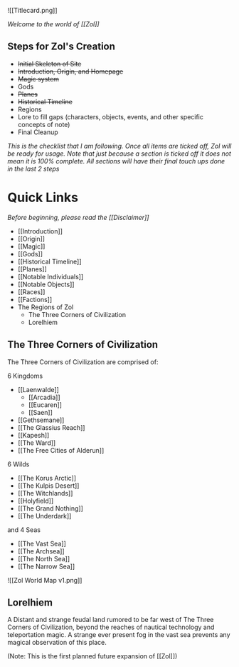 ![[Titlecard.png]]

*Welcome to the world of [[Zol]]*

## Steps for Zol's Creation
- ~~Initial Skeleton of Site~~
- ~~Introduction, Origin, and Homepage~~
- ~~Magic system~~
- Gods
- ~~Planes~~
- ~~Historical Timeline~~
- Regions 
- Lore to fill gaps (characters, objects, events, and other specific concepts of note)
- Final Cleanup

*This is the checklist that I am following. Once all items are ticked off, Zol will be ready for usage. Note that just because a section is ticked off it does not mean it is 100% complete. All sections will have their final touch ups done in the last 2 steps*


# Quick Links
*Before beginning, please read the [[Disclaimer]]*
- [[Introduction]]
- [[Origin]]
- [[Magic]]
- [[Gods]]
- [[Historical Timeline]]
- [[Planes]]
- [[Notable Individuals]]
- [[Notable Objects]]
- [[Races]]
- [[Factions]]
- The Regions of Zol
	- The Three Corners of Civilization
	- Lorelhiem

## The Three Corners of Civilization
The Three Corners of Civilization are comprised of:

6 Kingdoms
- [[Laenwalde]]
	- [[Arcadia]]
	- [[Eucaren]]
	- [[Saen]]
- [[Gethsemane]]
- [[The Glassius Reach]]
- [[Kapesh]]
- [[The Ward]]
- [[The Free Cities of Alderun]]

6 Wilds
- [[The Korus Arctic]]
- [[The Kulpis Desert]]
- [[The Witchlands]]
- [[Holyfield]]
- [[The Grand Nothing]]
- [[The Underdark]]

and 4 Seas
- [[The Vast Sea]]
- [[The Archsea]]
- [[The North Sea]]
- [[The Narrow Sea]]

![[Zol World Map v1.png]]


## Lorelhiem
A Distant and strange feudal land rumored to be far west of The Three Corners of Civilization, beyond the reaches of nautical technology and teleportation magic. A strange ever present fog in the vast sea prevents any magical observation of this place.

(Note: This is the first planned future expansion of [[Zol]])